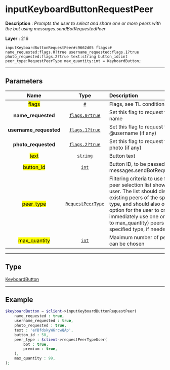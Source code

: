 # inputKeyboardButtonRequestPeer

**Description** : *Prompts the user to select and share one or more peers with the bot using messages\.sendBotRequestedPeer*

**Layer** : 216

```tl
inputKeyboardButtonRequestPeer#c9662d05 flags:# name_requested:flags.0?true username_requested:flags.1?true photo_requested:flags.2?true text:string button_id:int peer_type:RequestPeerType max_quantity:int = KeyboardButton;
```

---

## Parameters

| Name | Type | Description |
| :---: | :---: | :--- |
| <mark>flags</mark> | [`#`](type/#) | Flags, see TL conditional fields |
| **name_requested** | [`flags.0?true`](type/true) | Set this flag to request the peer's name |
| **username_requested** | [`flags.1?true`](type/true) | Set this flag to request the peer's @username (if any) |
| **photo_requested** | [`flags.2?true`](type/true) | Set this flag to request the peer's photo (if any) |
| <mark>text</mark> | [`string`](type/string) | Button text |
| <mark>button_id</mark> | [`int`](type/int) | Button ID, to be passed to messages.sendBotRequestedPeer |
| <mark>peer_type</mark> | [`RequestPeerType`](type/RequestPeerType) | Filtering criteria to use for the peer selection list shown to the user. The list should display all existing peers of the specified type, and should also offer an option for the user to create and immediately use one or more (up to max_quantity) peers of the specified type, if needed |
| <mark>max_quantity</mark> | [`int`](type/int) | Maximum number of peers that can be chosen |

---

## Type

[KeyboardButton](type/KeyboardButton)

---

## Example

```php
$keyboardButton = $client->inputKeyboardButtonRequestPeer(
	name_requested : true,
	username_requested : true,
	photo_requested : true,
	text : 'eYBfdskyW6rcwQAp',
	button_id : 50,
	peer_type : $client->requestPeerTypeUser(
		bot : true,
		premium : true,
	),
	max_quantity : 99,
);
```